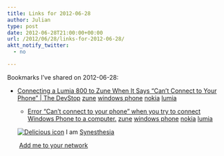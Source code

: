 ```yaml
---
title: Links for 2012-06-28
author: Julian
type: post
date: 2012-06-28T21:00:00+00:00
url: /2012/06/28/links-for-2012-06-28/
aktt_notify_twitter:
  - no

---
```

Bookmarks I&#8217;ve shared on 2012-06-28:

  * [Connecting a Lumia 800 to Zune When It Says &ldquo;Can&rsquo;t Connect to Your Phone&rdquo; | The DevStop][1] 
    [zune][2] [windows phone][3] [nokia][4] [lumia][5] </li> 
    
      * [Error &ldquo;Can&rsquo;t connect to your phone&rdquo; when you try to connect Windows Phone to a computer.][6] 
        [zune][2] [windows phone][3] [nokia][4] [lumia][5] </li> </ul> 
        
        <p class="deliciouslink">
          <a href="http://del.icio.us/synesthesia" title="See all my bookmarks on del.icio.us"><img src="https://www.synesthesia.co.uk/images/deliciousicon.jpg" alt="Delicious icon" /></a>&nbsp;I am <a href="http://del.icio.us/synesthesia" title="See all my bookmarks on del.icio.us">Synesthesia</a>
        </p>
        
        <p class="deliciouslink">
          <a href="http://del.icio.us/network?add=synesthesia" title="Add me to your del.icio.us network"><img src="https://www.synesthesia.co.uk/images/add.gif" alt="" /></a>&nbsp;<a href="http://del.icio.us/network?add=synesthesia" title="Add me to your del.icio.us network">Add me to your network</a>
        </p>

 [1]: http://thedevstop.wordpress.com/2012/03/12/connecting-a-lumia-800-to-zune-when-it-says-cant-connect-to-your-phone/
 [2]: http://www.delicious.com/synesthesia/zune
 [3]: http://www.delicious.com/synesthesia/windows+phone
 [4]: http://www.delicious.com/synesthesia/nokia
 [5]: http://www.delicious.com/synesthesia/lumia
 [6]: http://support.microsoft.com/kb/2468307
